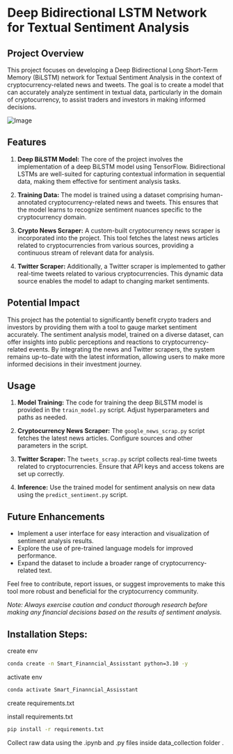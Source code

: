 # Deep Bidirectional LSTM Network for Textual Sentiment Analysis

## Project Overview

This project focuses on developing a Deep Bidirectional Long Short-Term Memory (BiLSTM) network for Textual Sentiment Analysis in the context of cryptocurrency-related news and tweets. The goal is to create a model that can accurately analyze sentiment in textual data, particularly in the domain of cryptocurrency, to assist traders and investors in making informed decisions.

![Image](https://kc-v2-config.s3.ap-northeast-1.amazonaws.com/reaper-image/648c2e1df0fbfa000198fa1f_Sentiment%20Analysis%20in%20Crypto%20Trading%201600%20900%20%281%29.png)

## Features

1. **Deep BiLSTM Model:** The core of the project involves the implementation of a deep BiLSTM model using TensorFlow. Bidirectional LSTMs are well-suited for capturing contextual information in sequential data, making them effective for sentiment analysis tasks.

2. **Training Data:** The model is trained using a dataset comprising human-annotated cryptocurrency-related news and tweets. This ensures that the model learns to recognize sentiment nuances specific to the cryptocurrency domain.

3. **Crypto News Scraper:** A custom-built cryptocurrency news scraper is incorporated into the project. This tool fetches the latest news articles related to cryptocurrencies from various sources, providing a continuous stream of relevant data for analysis.

4. **Twitter Scraper:** Additionally, a Twitter scraper is implemented to gather real-time tweets related to various cryptocurrencies. This dynamic data source enables the model to adapt to changing market sentiments.

## Potential Impact

This project has the potential to significantly benefit crypto traders and investors by providing them with a tool to gauge market sentiment accurately. The sentiment analysis model, trained on a diverse dataset, can offer insights into public perceptions and reactions to cryptocurrency-related events. By integrating the news and Twitter scrapers, the system remains up-to-date with the latest information, allowing users to make more informed decisions in their investment journey.

## Usage

1. **Model Training:** The code for training the deep BiLSTM model is provided in the `train_model.py` script. Adjust hyperparameters and paths as needed.

2. **Cryptocurrency News Scraper:** The `google_news_scrap.py` script fetches the latest news articles. Configure sources and other parameters in the script.

3. **Twitter Scraper:** The `tweets_scrap.py` script collects real-time tweets related to cryptocurrencies. Ensure that API keys and access tokens are set up correctly.

4. **Inference:** Use the trained model for sentiment analysis on new data using the `predict_sentiment.py` script.

## Future Enhancements

- Implement a user interface for easy interaction and visualization of sentiment analysis results.
- Explore the use of pre-trained language models for improved performance.
- Expand the dataset to include a broader range of cryptocurrency-related text.

Feel free to contribute, report issues, or suggest improvements to make this tool more robust and beneficial for the cryptocurrency community.

*Note: Always exercise caution and conduct thorough research before making any financial decisions based on the results of sentiment analysis.*



## Installation Steps:

create env

```bash
conda create -n Smart_Finanncial_Assisstant python=3.10 -y
```

activate env
```bash
conda activate Smart_Finanncial_Assisstant
```

create requirements.txt

install requirements.txt
```bash
pip install -r requirements.txt
```
Collect raw data using the .ipynb and .py files inside data_collection folder .
